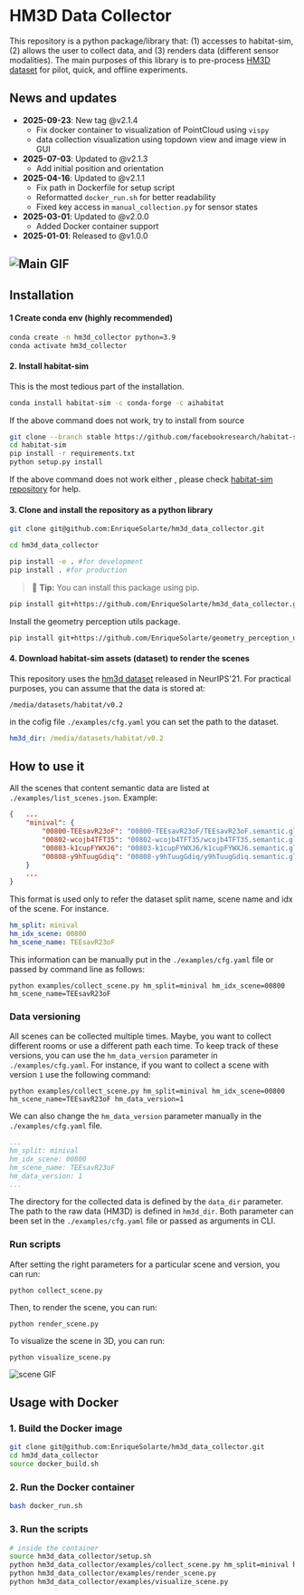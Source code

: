 # HM3D Data Collector

This repository is a python package/library that: (1) accesses to habitat-sim, (2) allows the user to collect data, and (3) renders data (different sensor modalities). The main purposes of this library is to pre-process [HM3D dataset](https://github.com/facebookresearch/habitat-sim.git) for pilot, quick, and offline experiments.

## News and updates
- **2025-09-23**: New tag @v2.1.4
	- Fix docker container to visualization of PointCloud using `vispy`
	- data collection visualization using topdown view and image view in GUI 
- **2025-07-03**: Updated to @v2.1.3
	- Add initial position and orientation
- **2025-04-16**: Updated to @v2.1.1
	- Fix path in Dockerfile for setup script
    - Reformatted `docker_run.sh` for better readability
    - Fixed key access in `manual_collection.py` for sensor states
- **2025-03-01**: Updated to @v2.0.0
	- Added Docker container support 	
- **2025-01-01**: Released to @v1.0.0

![Main GIF](assets/main.gif)
---
## Installation
#### 1 Create conda env (highly recommended)
```bash
conda create -n hm3d_collector python=3.9 
conda activate hm3d_collector
```

#### 2. Install habitat-sim
This is the most tedious part of the installation. 
```bash
conda install habitat-sim -c conda-forge -c aihabitat
``` 
If the above command does not work, try to install from source 

```bash
git clone --branch stable https://github.com/facebookresearch/habitat-sim.git
cd habitat-sim
pip install -r requirements.txt
python setup.py install
```
If the above command does not work either , please check [habitat-sim repository](https://arc.net/l/quote/qolneuio) for help. 


#### 3. Clone and install the repository as a python library
```bash
git clone git@github.com:EnriqueSolarte/hm3d_data_collector.git

cd hm3d_data_collector

pip install -e . #for development
pip install . #for production
```
> 🚀 **Tip:** You can install this package using pip.
```bash
pip install git+https://github.com/EnriqueSolarte/hm3d_data_collector.git@stable
```

Install the geometry perception utils package. 
```bash
pip install git+https://github.com/EnriqueSolarte/geometry_perception_utils.git@stable
```

#### 4. Download habitat-sim assets (dataset) to render the scenes

This repository uses the [hm3d dataset](https://aihabitat.org/datasets/hm3d/) released in NeurIPS'21. For practical purposes, you can assume that the data is stored at:
```
/media/datasets/habitat/v0.2
```
in the cofig file `./examples/cfg.yaml` you can set the path to the dataset. 

```yaml
hm3d_dir: /media/datasets/habitat/v0.2
```

## How to use it

All the scenes that content semantic data are listed at `./examples/list_scenes.json`. Example:
```json
{   ...
	"minival": {
		"00800-TEEsavR23oF": "00800-TEEsavR23oF/TEEsavR23oF.semantic.glb",
		"00802-wcojb4TFT35": "00802-wcojb4TFT35/wcojb4TFT35.semantic.glb",
		"00803-k1cupFYWXJ6": "00803-k1cupFYWXJ6/k1cupFYWXJ6.semantic.glb",
		"00808-y9hTuugGdiq": "00808-y9hTuugGdiq/y9hTuugGdiq.semantic.glb"
	}
    ...
}
```
This format is used only to refer the dataset split name, scene name and idx of the scene. For instance. 
```yaml
hm_split: minival
hm_idx_scene: 00800
hm_scene_name: TEEsavR23oF 
```
This information can be manually put in the `./examples/cfg.yaml` file or passed by command line as follows:

```shell
python examples/collect_scene.py hm_split=minival hm_idx_scene=00800 hm_scene_name=TEEsavR23oF
```

### Data versioning

All scenes can be collected multiple times. Maybe, you want to collect different rooms or use a different path each time. To keep track of these versions, you can use the `hm_data_version` parameter in `./examples/cfg.yaml`. For instance, if you want to collect a scene with version `1` use the following command:

```shell
python examples/collect_scene.py hm_split=minival hm_idx_scene=00800 hm_scene_name=TEEsavR23oF hm_data_version=1
```
We can also change the `hm_data_version` parameter manually in the `./examples/cfg.yaml` file.

```yaml
...
hm_split: minival
hm_idx_scene: 00800
hm_scene_name: TEEsavR23oF 
hm_data_version: 1
...
```
The directory for the collected data is defined by the `data_dir` parameter. The path to the raw data (HM3D) is defined in `hm3d_dir`. Both parameter can been set in the `./examples/cfg.yaml` file or passed as arguments in CLI.

### Run scripts
After setting the right parameters for a particular scene and version, you can run:

```shell
python collect_scene.py
``` 
Then, to render the scene, you can run:

```shell
python render_scene.py
```
To visualize the scene in 3D, you can run:

```shell
python visualize_scene.py
```

![scene GIF](assets/scene_3d.gif)

## Usage with Docker
### 1. Build the Docker image
```bash
git clone git@github.com:EnriqueSolarte/hm3d_data_collector.git
cd hm3d_data_collector
source docker_build.sh
```

### 2. Run the Docker container
```bash
bash docker_run.sh
```

### 3. Run the scripts
```bash
# inside the container
source hm3d_data_collector/setup.sh
python hm3d_data_collector/examples/collect_scene.py hm_split=minival hm_idx_scene=00800 hm_scene_name=TEEsavR23oF
python hm3d_data_collector/examples/render_scene.py
python hm3d_data_collector/examples/visualize_scene.py
```



